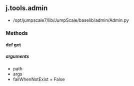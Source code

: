 ## j.tools.admin

- /opt/jumpscale7/lib/JumpScale/baselib/admin/Admin.py

### Methods

#### def get 

##### arguments

- path
- args
- failWhenNotExist = False

